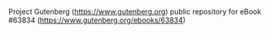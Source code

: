 Project Gutenberg (https://www.gutenberg.org) public repository for eBook #63834 (https://www.gutenberg.org/ebooks/63834)
